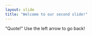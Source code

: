 ```yaml
---
layout: slide
title: "Welcome to our second slide!"
---
```

"Quote!"
Use the left arrow to go back!

